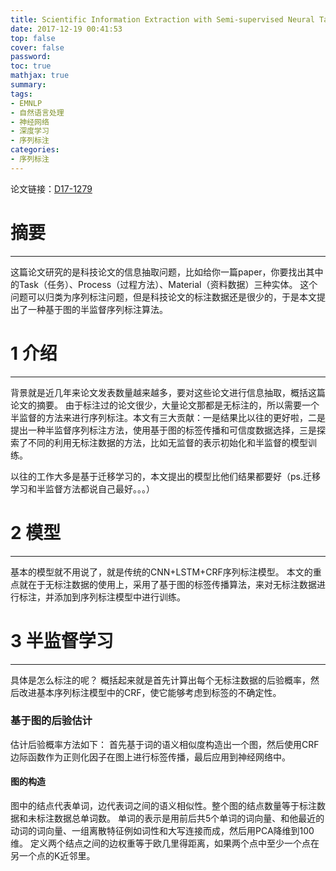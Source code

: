 ```yaml
---
title: Scientific Information Extraction with Semi-supervised Neural Tagging
date: 2017-12-19 00:41:53
top: false
cover: false
password:
toc: true
mathjax: true
summary:
tags:
- EMNLP
- 自然语言处理
- 神经网络
- 深度学习
- 序列标注
categories:
- 序列标注
---
```

论文链接：[D17-1279](https://www.aclweb.org/anthology/D/D17/D17-1279.pdf)

# 摘要
---
这篇论文研究的是科技论文的信息抽取问题，比如给你一篇paper，你要找出其中的Task（任务）、Process（过程方法）、Material（资料数据）三种实体。
这个问题可以归类为序列标注问题，但是科技论文的标注数据还是很少的，于是本文提出了一种基于图的半监督序列标注算法。

# 1 介绍
---
背景就是近几年来论文发表数量越来越多，要对这些论文进行信息抽取，概括这篇论文的摘要。
由于标注过的论文很少，大量论文那都是无标注的，所以需要一个半监督的方法来进行序列标注。本文有三大贡献：一是结果比以往的更好啦，二是提出一种半监督序列标注方法，使用基于图的标签传播和可信度数据选择，三是探索了不同的利用无标注数据的方法，比如无监督的表示初始化和半监督的模型训练。

以往的工作大多是基于迁移学习的，本文提出的模型比他们结果都要好（ps.迁移学习和半监督方法都说自己最好。。。）

# 2 模型
---
基本的模型就不用说了，就是传统的CNN+LSTM+CRF序列标注模型。
本文的重点就在于无标注数据的使用上，采用了基于图的标签传播算法，来对无标注数据进行标注，并添加到序列标注模型中进行训练。

# 3 半监督学习
---
具体是怎么标注的呢？
概括起来就是首先计算出每个无标注数据的后验概率，然后改进基本序列标注模型中的CRF，使它能够考虑到标签的不确定性。
### 基于图的后验估计
估计后验概率方法如下：
首先基于词的语义相似度构造出一个图，然后使用CRF边际函数作为正则化因子在图上进行标签传播，最后应用到神经网络中。
#### 图的构造
图中的结点代表单词，边代表词之间的语义相似性。整个图的结点数量等于标注数据和未标注数据总单词数。
单词的表示是用前后共5个单词的词向量、和他最近的动词的词向量、一组离散特征例如词性和大写连接而成，然后用PCA降维到100维。
定义两个结点之间的边权重等于欧几里得距离，如果两个点中至少一个点在另一个点的K近邻里。